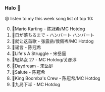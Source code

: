 

### Halo 👋

😄 listen to my this week song list of top 10:

0. 🌈Mario Karting - 陈冠希/MC Hotdog
1. 🌈日が落ちるまで - ハンバート ハンバート
2. 🌈就让这首歌 - 张震岳/侯佩岑/MC Hotdog
3. 🌈谣言 - 陈冠希
4. 🌈Life's A Struggle - 宋岳庭
5. 🌈轻熟女 27 - MC Hotdog/关彦淳
6. 🌈Daydream - 宋岳庭
7. 🌈Salute - 陈冠希
8. 🌈King Boomba's Crew - 陈冠希/MC Hotdog
9. 🌈九局下半 - MC Hotdog

